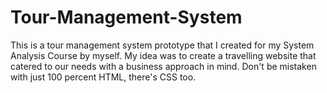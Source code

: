 # Tour-Management-System
This is a tour management system prototype that I created for my System Analysis Course by myself. My idea was to create a travelling website that catered to our needs with a business approach in mind.
Don't be mistaken with just 100 percent HTML, there's CSS too.
